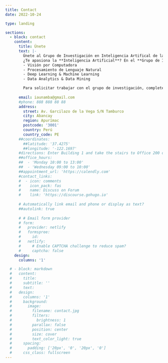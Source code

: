 ```yaml
---
title: Contact
date: 2022-10-24

type: landing

sections:
  - block: contact
    content:
      title: Únete
      text: |-
        Únete al Grupo de Investigación en Inteligencia Artifical de la Universidad Nacional Micaela Bastidas de Apurímac.
        ¿Te apasiona la **Inteligencia Artificial**? En el **Grupo de Investigación IA UNAMBA** buscamos estudiantes con interés en:
        - Visión por Computadora
        - Procesamiento de Lenguaje Natural
        - Deep Learning & Machine Learning
        - Data Analytics & Data Mining

        Para solicitar trabajar con el grupo de investigación, complete la información en el siguiente formulario {{% cta cta_link="https://iaunamba.github.io" cta_text="👉 Completar Google Form" %}}. Nos pondremos en contacto con usted.
      
      email: iaunamba@gmail.com
      #phone: 888 888 88 88
      address:
        street: Av. Garcilazo de la Vega S/N Tamburco
        city: Abancay
        region: Apurímac
        postcode: '3001'
        country: Perú
        country_code: PE
      ##coordinates:
        ##latitude: '37.4275'
        ##longitude: '-122.1697'
      #directions: Enter Building 1 and take the stairs to Office 200 on Floor 2
      ##office_hours:
      ##  - 'Monday 10:00 to 13:00'
      ##  - 'Wednesday 09:00 to 10:00'
      ##appointment_url: 'https://calendly.com'
      #contact_links:
      #  - icon: comments
      #    icon_pack: fas
      #    name: Discuss on Forum
      #    link: 'https://discourse.gohugo.io'
    
      # Automatically link email and phone or display as text?
      ##autolink: true
    
      # # Email form provider
      # form:
      #   provider: netlify
      #   formspree:
      #     id:
      #   netlify:
      #     # Enable CAPTCHA challenge to reduce spam?
      #     captcha: false
    design:
      columns: '1'

  # - block: markdown
  #   content:
  #     title:
  #     subtitle: ''
  #     text:
  #   design:
  #     columns: '1'
  #     background:
  #       image: 
  #         filename: contact.jpg
  #         filters:
  #           brightness: 1
  #         parallax: false
  #         position: center
  #         size: cover
  #         text_color_light: true
  #     spacing:
  #       padding: ['20px', '0', '20px', '0']
  #     css_class: fullscreen
---
```

